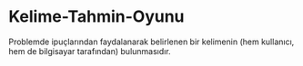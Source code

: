 # Kelime-Tahmin-Oyunu
Problemde ipuçlarından faydalanarak belirlenen bir kelimenin (hem kullanıcı, hem de bilgisayar tarafından) bulunmasıdır.
